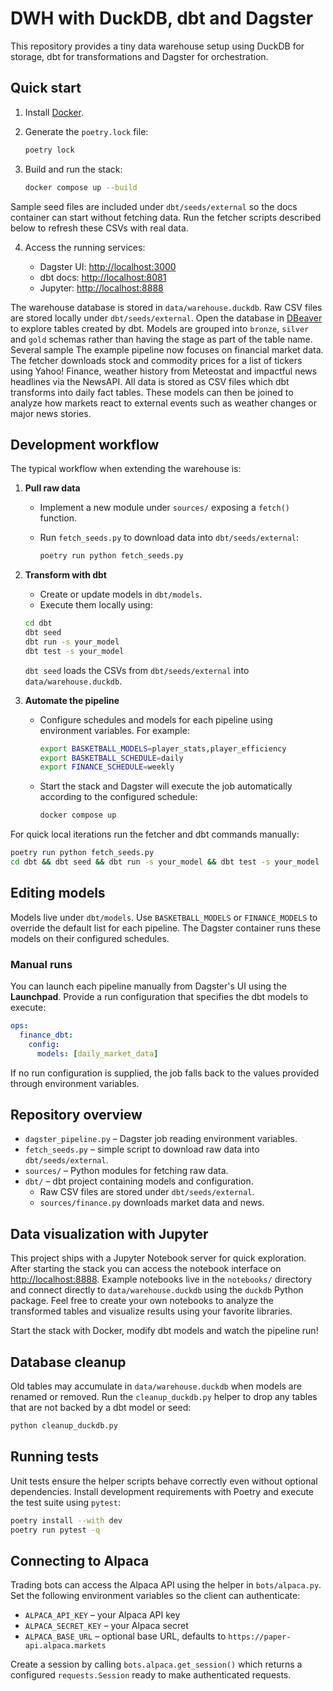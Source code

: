 # DWH with DuckDB, dbt and Dagster

This repository provides a tiny data warehouse setup using DuckDB for storage,
dbt for transformations and Dagster for orchestration.

## Quick start

1. Install [Docker](https://docs.docker.com/get-docker/).
2. Generate the `poetry.lock` file:

   ```bash
   poetry lock
   ```

3. Build and run the stack:


   ```bash
   docker compose up --build
   ```

Sample seed files are included under `dbt/seeds/external` so the docs container
can start without fetching data. Run the fetcher scripts described below to
refresh these CSVs with real data.

4. Access the running services:

   - Dagster UI: <http://localhost:3000>
   - dbt docs: <http://localhost:8081>
   - Jupyter: <http://localhost:8888>

The warehouse database is stored in `data/warehouse.duckdb`. Raw CSV files are
stored locally under `dbt/seeds/external`. Open the database in
[DBeaver](https://dbeaver.io/) to explore tables created by dbt. Models are
grouped into `bronze`, `silver` and `gold` schemas rather than having the stage
as part of the table name. Several sample
The example pipeline now focuses on financial market data. The fetcher
downloads stock and commodity prices for a list of tickers using Yahoo! Finance,
weather history from Meteostat and impactful news headlines via the NewsAPI. All
data is stored as CSV files which dbt transforms into daily fact tables. These
models can then be joined to analyze how markets react to external events such
as weather changes or major news stories.

## Development workflow

The typical workflow when extending the warehouse is:

1. **Pull raw data**
   - Implement a new module under `sources/` exposing a `fetch()` function.
   - Run `fetch_seeds.py` to download data into `dbt/seeds/external`:

     ```bash
     poetry run python fetch_seeds.py
     ```

2. **Transform with dbt**
   - Create or update models in `dbt/models`.
   - Execute them locally using:

    ```bash
    cd dbt
    dbt seed
    dbt run -s your_model
    dbt test -s your_model
    ```

   ``dbt seed`` loads the CSVs from ``dbt/seeds/external`` into ``data/warehouse.duckdb``.

3. **Automate the pipeline**
   - Configure schedules and models for each pipeline using environment
     variables. For example:

     ```bash
     export BASKETBALL_MODELS=player_stats,player_efficiency
     export BASKETBALL_SCHEDULE=daily
     export FINANCE_SCHEDULE=weekly
     ```

   - Start the stack and Dagster will execute the job automatically according
     to the configured schedule:

     ```bash
     docker compose up
     ```

For quick local iterations run the fetcher and dbt commands manually:

```bash
poetry run python fetch_seeds.py
cd dbt && dbt seed && dbt run -s your_model && dbt test -s your_model
```

## Editing models

Models live under `dbt/models`. Use `BASKETBALL_MODELS` or `FINANCE_MODELS`
to override the default list for each pipeline. The Dagster container runs
these models on their configured schedules.

### Manual runs

You can launch each pipeline manually from Dagster's UI using the **Launchpad**.
Provide a run configuration that specifies the dbt models to execute:

```yaml
ops:
  finance_dbt:
    config:
      models: [daily_market_data]
```

If no run configuration is supplied, the job falls back to the values provided
through environment variables.

## Repository overview

- `dagster_pipeline.py` – Dagster job reading environment variables.
- `fetch_seeds.py` – simple script to download raw data into `dbt/seeds/external`.
- `sources/` – Python modules for fetching raw data.
- `dbt/` – dbt project containing models and configuration.
  - Raw CSV files are stored under `dbt/seeds/external`.
  - `sources/finance.py` downloads market data and news.

## Data visualization with Jupyter

This project ships with a Jupyter Notebook server for quick exploration. After
starting the stack you can access the notebook interface on
<http://localhost:8888>. Example notebooks live in the `notebooks/` directory
and connect directly to `data/warehouse.duckdb` using the `duckdb` Python
package. Feel free to create your own notebooks to analyze the transformed
tables and visualize results using your favorite libraries.

Start the stack with Docker, modify dbt models and watch the pipeline run!

## Database cleanup

Old tables may accumulate in `data/warehouse.duckdb` when models are renamed or removed.
Run the `cleanup_duckdb.py` helper to drop any tables that are not backed by a
dbt model or seed:

```bash
python cleanup_duckdb.py
```

## Running tests

Unit tests ensure the helper scripts behave correctly even without optional
dependencies. Install development requirements with Poetry and execute the test
suite using `pytest`:

```bash
poetry install --with dev
poetry run pytest -q
```

## Connecting to Alpaca

Trading bots can access the Alpaca API using the helper in `bots/alpaca.py`. Set the following environment variables so the client can authenticate:

- `ALPACA_API_KEY` – your Alpaca API key
- `ALPACA_SECRET_KEY` – your Alpaca secret
- `ALPACA_BASE_URL` – optional base URL, defaults to `https://paper-api.alpaca.markets`

Create a session by calling `bots.alpaca.get_session()` which returns a configured `requests.Session` ready to make authenticated requests.
